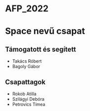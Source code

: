 # AFP_2022

# Space nevű csapat

## Támogatott és segített
* Takács Róbert
* Bagoly Gábor

## Csapattagok
* Rokob Atilla
* Szilágyi Debóra
* Petrovics Tímea
